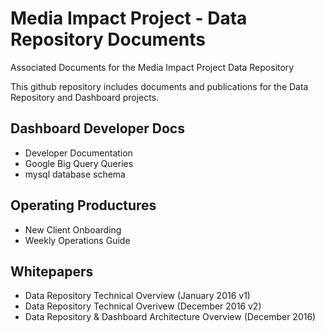 # Media Impact Project - Data Repository Documents
Associated Documents for the Media Impact Project Data Repository

This github repository includes documents and publications for the Data Repository and Dashboard projects.

## Dashboard Developer Docs
- Developer Documentation
- Google Big Query Queries
- mysql database schema

## Operating Productures
- New Client Onboarding 
- Weekly Operations Guide

## Whitepapers
- Data Repository Technical Overview (January 2016 v1) 
- Data Repository Technical Overivew  (December 2016 v2)
- Data Repository & Dashboard Architecture Overview (December 2016)
